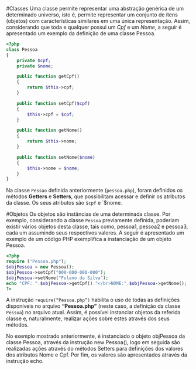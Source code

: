 #Classes
Uma classe permite representar uma abstração genérica de um determinado universo, isto é, permite representar um conjunto de itens (objetos) com características similares em uma única representação. Assim, considerando que toda e qualquer possui um *Cpf* e um *Nome*, a seguir é apresentado um exemplo da definição de uma classe Pessoa. 
```php
<?php
class Pessoa
{
    private $cpf;
    private $nome;

    public function getCpf()
    {
        return $this->cpf;
    }

    public function setCpf($cpf)
    {
        $this->cpf = $cpf;
    }

    public function getNome()
    {
        return $this->nome;
    }

    public function setNome($nome)
    {
        $this->nome = $nome;
    }   
}
```
Na classe `Pessao` definida anteriormente (`pessoa.php`), foram definidos os métodos **Getters** e **Setters**, que possibilitam acessar e definir os atributos da classe. Os seus atributos são `$cpf` e `$nome.

#Objetos
Os objetos são instâncias de uma determinada classe. Por exemplo, considerando a classe `Pessoa` previamente definida, poderiam existir vários objetos desta classe, tais como, pessoa1, pessoa2 e pessoa3, cada um assumindo seus respectivos valores. A seguir é apresentado um exemplo de um código PHP exemplifica a instanciação de um objeto Pessoa. 

```php 
<?php
require ("Pessoa.php");
$objPessoa = new Pessoa();
$objPessoa->setCpf("000-000-000-000");
$objPessoa->setNome("Fulano da Silva");
echo "CPF: ".$objPessoa->getCpf()."</br>NOME:".$objPessoa->getNome();
?>
```
A instrução `require(“Pessoa.php”)` habilita o uso de todas as definições disponíveis no arquivo **“Pessoa.php”** (neste caso, a definição da classe `Pessoa`) no arquivo atual. Assim, é possível instanciar objetos da referida classe e, naturalmente, realizar ações sobre estes através dos seus métodos. 

No exemplo mostrado anteriormente, é instanciado o objeto objPessoa da classe Pessoa, através da instrução new Pessoa(), logo em seguida são realizadas ações através do métodos Setters para definições dos valores dos atributos Nome e Cpf. Por fim, os valores são apresentados através da instrução echo. 

